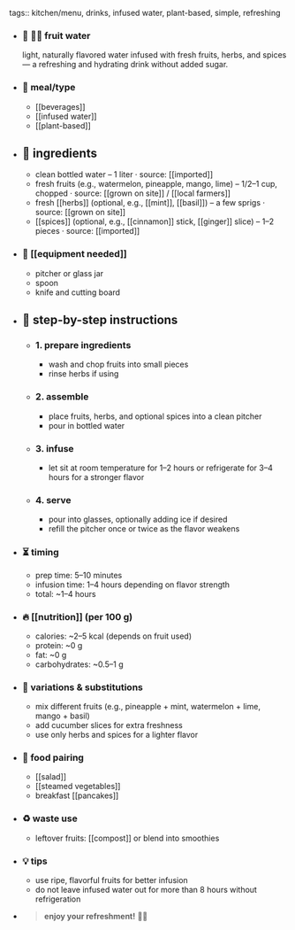 tags:: kitchen/menu, drinks, infused water, plant-based, simple, refreshing

- ### 🧾 🍉💧 fruit water
  light, naturally flavored water infused with fresh fruits, herbs, and spices — a refreshing and hydrating drink without added sugar.
- ### 🍴 meal/type
	- [[beverages]]
	- [[infused water]]
	- [[plant-based]]
- ## 🍃 ingredients
	- clean bottled water – 1 liter · source: [[imported]]
	- fresh fruits (e.g., watermelon, pineapple, mango, lime) – 1/2–1 cup, chopped · source: [[grown on site]] / [[local farmers]]
	- fresh [[herbs]] (optional, e.g., [[mint]], [[basil]]) – a few sprigs · source: [[grown on site]]
	- [[spices]] (optional, e.g., [[cinnamon]] stick, [[ginger]] slice) – 1–2 pieces · source: [[imported]]
- ### 🔧 [[equipment needed]]
	- pitcher or glass jar
	- spoon
	- knife and cutting board
- ## 📝 step-by-step instructions
	- ### 1. prepare ingredients
		- wash and chop fruits into small pieces
		- rinse herbs if using
	- ### 2. assemble
		- place fruits, herbs, and optional spices into a clean pitcher
		- pour in bottled water
	- ### 3. infuse
		- let sit at room temperature for 1–2 hours or refrigerate for 3–4 hours for a stronger flavor
	- ### 4. serve
		- pour into glasses, optionally adding ice if desired
		- refill the pitcher once or twice as the flavor weakens
- ### ⏳ timing
	- prep time: 5–10 minutes
	- infusion time: 1–4 hours depending on flavor strength
	- total: ~1–4 hours
- ### 🔥 [[nutrition]] (per 100 g)
	- calories: ~2–5 kcal (depends on fruit used)
	- protein: ~0 g
	- fat: ~0 g
	- carbohydrates: ~0.5–1 g
- ### 🧪 variations & substitutions
	- mix different fruits (e.g., pineapple + mint, watermelon + lime, mango + basil)
	- add cucumber slices for extra freshness
	- use only herbs and spices for a lighter flavor
- ### 🧭 food pairing
	- [[salad]]
	- [[steamed vegetables]]
	- breakfast [[pancakes]]
- ### ♻️ waste use
	- leftover fruits: [[compost]] or blend into smoothies
- ### 💡 tips
	- use ripe, flavorful fruits for better infusion
	- do not leave infused water out for more than 8 hours without refrigeration
- > **enjoy your refreshment!** 🍉💧